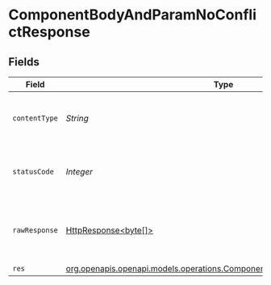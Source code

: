 # ComponentBodyAndParamNoConflictResponse


## Fields

| Field                                                                                                                                      | Type                                                                                                                                       | Required                                                                                                                                   | Description                                                                                                                                |
| ------------------------------------------------------------------------------------------------------------------------------------------ | ------------------------------------------------------------------------------------------------------------------------------------------ | ------------------------------------------------------------------------------------------------------------------------------------------ | ------------------------------------------------------------------------------------------------------------------------------------------ |
| `contentType`                                                                                                                              | *String*                                                                                                                                   | :heavy_check_mark:                                                                                                                         | HTTP response content type for this operation                                                                                              |
| `statusCode`                                                                                                                               | *Integer*                                                                                                                                  | :heavy_check_mark:                                                                                                                         | HTTP response status code for this operation                                                                                               |
| `rawResponse`                                                                                                                              | [HttpResponse<byte[]>](https://docs.oracle.com/en/java/javase/11/docs/api/java.net.http/java/net/http/HttpResponse.html)                   | :heavy_minus_sign:                                                                                                                         | Raw HTTP response; suitable for custom response parsing                                                                                    |
| `res`                                                                                                                                      | [org.openapis.openapi.models.operations.ComponentBodyAndParamNoConflictRes](../../models/operations/ComponentBodyAndParamNoConflictRes.md) | :heavy_minus_sign:                                                                                                                         | OK                                                                                                                                         |